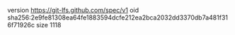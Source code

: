 version https://git-lfs.github.com/spec/v1
oid sha256:2e9fe81308ea64fe1883594dcfe212ea2bca2032dd3370db7a481f316f71926c
size 1118
